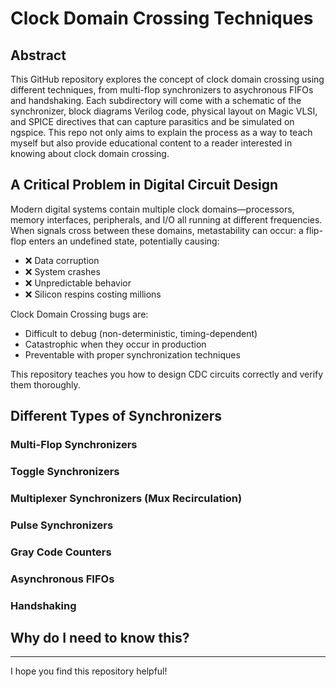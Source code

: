 # Clock Domain Crossing Techniques

## Abstract
This GitHub repository explores the concept of clock domain crossing using different techniques, from multi-flop synchronizers to 
asychronous FIFOs and handshaking. Each subdirectory will come with a schematic of the synchronizer, block diagrams Verilog code, physical
layout on Magic VLSI, and SPICE directives that can capture parasitics and be simulated on ngspice. This repo not only aims
to explain the process as a way to teach myself but also provide educational content to a reader interested in knowing about clock domain crossing.

## A Critical Problem in Digital Circuit Design
Modern digital systems contain multiple clock domains—processors, memory interfaces, peripherals, and I/O all running at different frequencies. When signals cross between these domains, metastability can occur: a flip-flop enters an undefined state, potentially causing:
- ❌ Data corruption
- ❌ System crashes
- ❌ Unpredictable behavior
- ❌ Silicon respins costing millions

Clock Domain Crossing bugs are:

- Difficult to debug (non-deterministic, timing-dependent)
- Catastrophic when they occur in production
- Preventable with proper synchronization techniques

This repository teaches you how to design CDC circuits correctly and verify them thoroughly.

## Different Types of Synchronizers

### Multi-Flop Synchronizers

### Toggle Synchronizers

### Multiplexer Synchronizers (Mux Recirculation)

### Pulse Synchronizers

### Gray Code Counters

### Asynchronous FIFOs

### Handshaking

## Why do I need to know this?

---

I hope you find this repository helpful!
